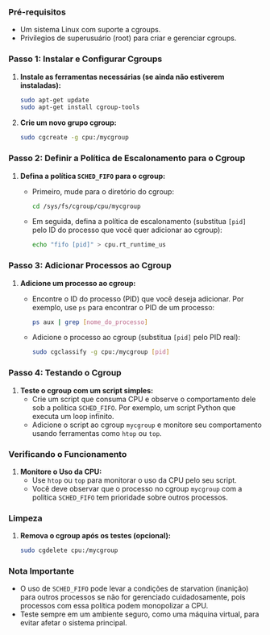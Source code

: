 ### Pré-requisitos

- Um sistema Linux com suporte a cgroups.
- Privilegios de superusuário (root) para criar e gerenciar cgroups.

### Passo 1: Instalar e Configurar Cgroups

1. **Instale as ferramentas necessárias (se ainda não estiverem instaladas):**

   ```bash
   sudo apt-get update
   sudo apt-get install cgroup-tools
   ```

2. **Crie um novo grupo cgroup:**

   ```bash
   sudo cgcreate -g cpu:/mycgroup
   ```

### Passo 2: Definir a Política de Escalonamento para o Cgroup

1. **Defina a política `SCHED_FIFO` para o cgroup:**
   - Primeiro, mude para o diretório do cgroup:

	 ```bash
     cd /sys/fs/cgroup/cpu/mycgroup
     ```

   - Em seguida, defina a política de escalonamento (substitua `[pid]` pelo ID do processo que você quer adicionar ao cgroup):

	 ```bash
     echo "fifo [pid]" > cpu.rt_runtime_us
     ```

### Passo 3: Adicionar Processos ao Cgroup

1. **Adicione um processo ao cgroup:**
   - Encontre o ID do processo (PID) que você deseja adicionar. Por exemplo, use `ps` para encontrar o PID de um processo:

	 ```bash
     ps aux | grep [nome_do_processo]
     ```

   - Adicione o processo ao cgroup (substitua `[pid]` pelo PID real):

	 ```bash
     sudo cgclassify -g cpu:/mycgroup [pid]
     ```

### Passo 4: Testando o Cgroup

1. **Teste o cgroup com um script simples:**
   - Crie um script que consuma CPU e observe o comportamento dele sob a política `SCHED_FIFO`. Por exemplo, um script Python que executa um loop infinito.
   - Adicione o script ao cgroup `mycgroup` e monitore seu comportamento usando ferramentas como `htop` ou `top`.

### Verificando o Funcionamento

1. **Monitore o Uso da CPU:**
   - Use `htop` ou `top` para monitorar o uso da CPU pelo seu script.
   - Você deve observar que o processo no cgroup `mycgroup` com a política `SCHED_FIFO` tem prioridade sobre outros processos.

### Limpeza

1. **Remova o cgroup após os testes (opcional):**

   ```bash
   sudo cgdelete cpu:/mycgroup
   ```

### Nota Importante

- O uso de `SCHED_FIFO` pode levar a condições de starvation (inanição) para outros processos se não for gerenciado cuidadosamente, pois processos com essa política podem monopolizar a CPU.
- Teste sempre em um ambiente seguro, como uma máquina virtual, para evitar afetar o sistema principal.
